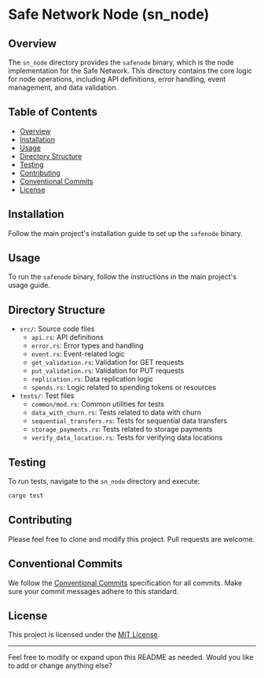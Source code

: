 
# Safe Network Node (sn_node)

## Overview

The `sn_node` directory provides the `safenode` binary, which is the node implementation for the Safe Network. This directory contains the core logic for node operations, including API definitions, error handling, event management, and data validation.

## Table of Contents

- [Overview](#overview)
- [Installation](#installation)
- [Usage](#usage)
- [Directory Structure](#directory-structure)
- [Testing](#testing)
- [Contributing](#contributing)
- [Conventional Commits](#conventional-commits)
- [License](#license)

## Installation

Follow the main project's installation guide to set up the `safenode` binary.

## Usage

To run the `safenode` binary, follow the instructions in the main project's usage guide.

## Directory Structure

- `src/`: Source code files
  - `api.rs`: API definitions
  - `error.rs`: Error types and handling
  - `event.rs`: Event-related logic
  - `get_validation.rs`: Validation for GET requests
  - `put_validation.rs`: Validation for PUT requests
  - `replication.rs`: Data replication logic
  - `spends.rs`: Logic related to spending tokens or resources
- `tests/`: Test files
  - `common/mod.rs`: Common utilities for tests
  - `data_with_churn.rs`: Tests related to data with churn
  - `sequential_transfers.rs`: Tests for sequential data transfers
  - `storage_payments.rs`: Tests related to storage payments
  - `verify_data_location.rs`: Tests for verifying data locations

## Testing

To run tests, navigate to the `sn_node` directory and execute:

```bash
cargo test
```

## Contributing

Please feel free to clone and modify this project. Pull requests are welcome.

## Conventional Commits

We follow the [Conventional Commits](https://www.conventionalcommits.org/) specification for all commits. Make sure your commit messages adhere to this standard.

## License

This project is licensed under the [MIT License](LICENSE).

---

Feel free to modify or expand upon this README as needed. Would you like to add or change anything else?
